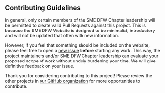 ## Contributing Guidelines

In general, only certain members of the SME DFW Chapter leadership will be
permitted to create valid Pull Requests against this project. This is because
the SME DFW Website is designed to be minimalist, introductory and will not be
updated that often with new information.

However, if you feel that something should be included on the website, please
feel free to open a [new issue](https://github.com/smedfw/website/issues/new)
**before** starting any work. This way, the project maintainers and/or SME DFW
Chapter leadership can evaluate your proposed scope of work without unduly
burdening your time. We will give definitive feedback on your issue.

Thank you for considering contributing to this project! Please review the
other projects in [our GitHub organization](https://github.com/smedfw) for
more opportunities to contribute.
